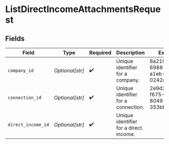 # ListDirectIncomeAttachmentsRequest


## Fields

| Field                                  | Type                                   | Required                               | Description                            | Example                                |
| -------------------------------------- | -------------------------------------- | -------------------------------------- | -------------------------------------- | -------------------------------------- |
| `company_id`                           | *Optional[str]*                        | :heavy_check_mark:                     | Unique identifier for a company.       | 8a210b68-6988-11ed-a1eb-0242ac120002   |
| `connection_id`                        | *Optional[str]*                        | :heavy_check_mark:                     | Unique identifier for a connection.    | 2e9d2c44-f675-40ba-8049-353bfcb5e171   |
| `direct_income_id`                     | *Optional[str]*                        | :heavy_check_mark:                     | Unique identifier for a direct income. |                                        |